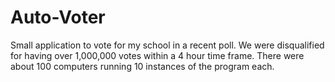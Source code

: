 # Auto-Voter
Small application to vote for my school in a recent poll. We were disqualified for having over 1,000,000 votes within a 4 hour time frame. There were about 100 computers running 10 instances of the program each.
